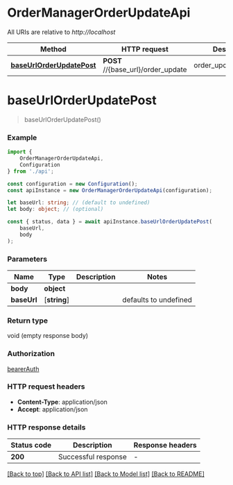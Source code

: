 # OrderManagerOrderUpdateApi

All URIs are relative to *http://localhost*

|Method | HTTP request | Description|
|------------- | ------------- | -------------|
|[**baseUrlOrderUpdatePost**](#baseurlorderupdatepost) | **POST** //{base_url}/order_update | order_update_purchase|

# **baseUrlOrderUpdatePost**
> baseUrlOrderUpdatePost()


### Example

```typescript
import {
    OrderManagerOrderUpdateApi,
    Configuration
} from './api';

const configuration = new Configuration();
const apiInstance = new OrderManagerOrderUpdateApi(configuration);

let baseUrl: string; // (default to undefined)
let body: object; // (optional)

const { status, data } = await apiInstance.baseUrlOrderUpdatePost(
    baseUrl,
    body
);
```

### Parameters

|Name | Type | Description  | Notes|
|------------- | ------------- | ------------- | -------------|
| **body** | **object**|  | |
| **baseUrl** | [**string**] |  | defaults to undefined|


### Return type

void (empty response body)

### Authorization

[bearerAuth](../README.md#bearerAuth)

### HTTP request headers

 - **Content-Type**: application/json
 - **Accept**: application/json


### HTTP response details
| Status code | Description | Response headers |
|-------------|-------------|------------------|
|**200** | Successful response |  -  |

[[Back to top]](#) [[Back to API list]](../README.md#documentation-for-api-endpoints) [[Back to Model list]](../README.md#documentation-for-models) [[Back to README]](../README.md)

